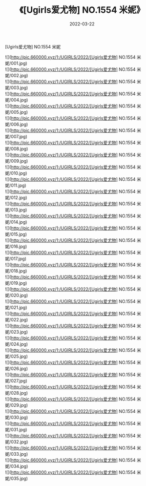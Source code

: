 ﻿---
layout: post
title:  《[Ugirls爱尤物] NO.1554 米妮》
date:   2022-03-22
img: http://pic.660000.xyz/1:/UGIRLS/2022/[Ugirls爱尤物] NO.1554 米妮/000.jpg
categories: [美女, 清纯, 唯美]
---

[Ugirls爱尤物] NO.1554 米妮

 ![](http://pic.660000.xyz/1:/UGIRLS/2022/[Ugirls爱尤物] NO.1554 米妮/001.jpg) <br>![](http://pic.660000.xyz/1:/UGIRLS/2022/[Ugirls爱尤物] NO.1554 米妮/002.jpg) <br>![](http://pic.660000.xyz/1:/UGIRLS/2022/[Ugirls爱尤物] NO.1554 米妮/003.jpg) <br>![](http://pic.660000.xyz/1:/UGIRLS/2022/[Ugirls爱尤物] NO.1554 米妮/004.jpg) <br>![](http://pic.660000.xyz/1:/UGIRLS/2022/[Ugirls爱尤物] NO.1554 米妮/005.jpg) <br>![](http://pic.660000.xyz/1:/UGIRLS/2022/[Ugirls爱尤物] NO.1554 米妮/006.jpg) <br>![](http://pic.660000.xyz/1:/UGIRLS/2022/[Ugirls爱尤物] NO.1554 米妮/007.jpg) <br>![](http://pic.660000.xyz/1:/UGIRLS/2022/[Ugirls爱尤物] NO.1554 米妮/008.jpg) <br>![](http://pic.660000.xyz/1:/UGIRLS/2022/[Ugirls爱尤物] NO.1554 米妮/009.jpg) <br>![](http://pic.660000.xyz/1:/UGIRLS/2022/[Ugirls爱尤物] NO.1554 米妮/010.jpg) <br>![](http://pic.660000.xyz/1:/UGIRLS/2022/[Ugirls爱尤物] NO.1554 米妮/011.jpg) <br>![](http://pic.660000.xyz/1:/UGIRLS/2022/[Ugirls爱尤物] NO.1554 米妮/012.jpg) <br>![](http://pic.660000.xyz/1:/UGIRLS/2022/[Ugirls爱尤物] NO.1554 米妮/013.jpg) <br>![](http://pic.660000.xyz/1:/UGIRLS/2022/[Ugirls爱尤物] NO.1554 米妮/014.jpg) <br>![](http://pic.660000.xyz/1:/UGIRLS/2022/[Ugirls爱尤物] NO.1554 米妮/015.jpg) <br>![](http://pic.660000.xyz/1:/UGIRLS/2022/[Ugirls爱尤物] NO.1554 米妮/016.jpg) <br>![](http://pic.660000.xyz/1:/UGIRLS/2022/[Ugirls爱尤物] NO.1554 米妮/017.jpg) <br>![](http://pic.660000.xyz/1:/UGIRLS/2022/[Ugirls爱尤物] NO.1554 米妮/018.jpg) <br>![](http://pic.660000.xyz/1:/UGIRLS/2022/[Ugirls爱尤物] NO.1554 米妮/019.jpg) <br>![](http://pic.660000.xyz/1:/UGIRLS/2022/[Ugirls爱尤物] NO.1554 米妮/020.jpg) <br>![](http://pic.660000.xyz/1:/UGIRLS/2022/[Ugirls爱尤物] NO.1554 米妮/021.jpg) <br>![](http://pic.660000.xyz/1:/UGIRLS/2022/[Ugirls爱尤物] NO.1554 米妮/022.jpg) <br>![](http://pic.660000.xyz/1:/UGIRLS/2022/[Ugirls爱尤物] NO.1554 米妮/023.jpg) <br>![](http://pic.660000.xyz/1:/UGIRLS/2022/[Ugirls爱尤物] NO.1554 米妮/024.jpg) <br>![](http://pic.660000.xyz/1:/UGIRLS/2022/[Ugirls爱尤物] NO.1554 米妮/025.jpg) <br>![](http://pic.660000.xyz/1:/UGIRLS/2022/[Ugirls爱尤物] NO.1554 米妮/026.jpg) <br>![](http://pic.660000.xyz/1:/UGIRLS/2022/[Ugirls爱尤物] NO.1554 米妮/027.jpg) <br>![](http://pic.660000.xyz/1:/UGIRLS/2022/[Ugirls爱尤物] NO.1554 米妮/028.jpg) <br>![](http://pic.660000.xyz/1:/UGIRLS/2022/[Ugirls爱尤物] NO.1554 米妮/029.jpg) <br>![](http://pic.660000.xyz/1:/UGIRLS/2022/[Ugirls爱尤物] NO.1554 米妮/030.jpg) <br>![](http://pic.660000.xyz/1:/UGIRLS/2022/[Ugirls爱尤物] NO.1554 米妮/031.jpg) <br>![](http://pic.660000.xyz/1:/UGIRLS/2022/[Ugirls爱尤物] NO.1554 米妮/032.jpg) <br>![](http://pic.660000.xyz/1:/UGIRLS/2022/[Ugirls爱尤物] NO.1554 米妮/033.jpg) <br>![](http://pic.660000.xyz/1:/UGIRLS/2022/[Ugirls爱尤物] NO.1554 米妮/034.jpg) <br>![](http://pic.660000.xyz/1:/UGIRLS/2022/[Ugirls爱尤物] NO.1554 米妮/035.jpg) <br>